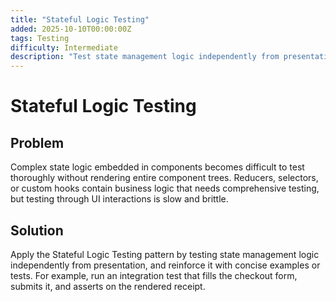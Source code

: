```yaml
---
title: "Stateful Logic Testing"
added: 2025-10-10T00:00:00Z
tags: Testing
difficulty: Intermediate
description: "Test state management logic independently from presentation."
---
```

# Stateful Logic Testing

## Problem

Complex state logic embedded in components becomes difficult to test thoroughly without rendering entire component trees. Reducers, selectors, or custom hooks contain business logic that needs comprehensive testing, but testing through UI interactions is slow and brittle.

## Solution

Apply the Stateful Logic Testing pattern by testing state management logic independently from presentation, and reinforce it with concise examples or tests. For example, run an integration test that fills the checkout form, submits it, and asserts on the rendered receipt.
